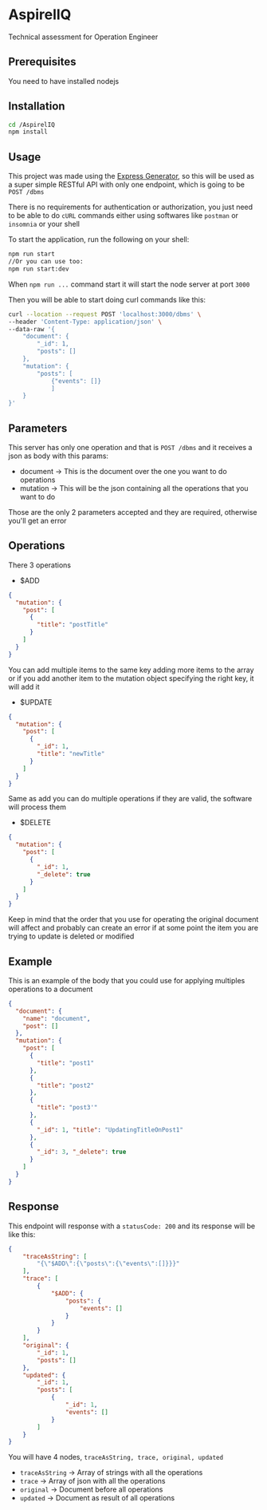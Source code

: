 # AspirelIQ

Technical assessment for Operation Engineer

## Prerequisites

You need to have installed nodejs

## Installation

```bash
cd /AspirelIQ
npm install
```

## Usage

This project was made using the [Express Generator](https://expressjs.com/es/starter/generator.html), so this will be
used as a super simple RESTful API with only one endpoint, which is going to be `POST /dbms`

There is no requirements for authentication or authorization, you just need to be able to do `cURL` commands either
using softwares like `postman` or `insomnia` or your shell

To start the application, run the following on your shell:

```bash
npm run start
//Or you can use too:
npm run start:dev
```

When `npm run ...` command start it will start the node server at port `3000`

Then you will be able to start doing curl commands like this:

```bash
curl --location --request POST 'localhost:3000/dbms' \
--header 'Content-Type: application/json' \
--data-raw '{
    "document": {
        "_id": 1,
        "posts": []
    },
    "mutation": {
        "posts": [
            {"events": []}
            ]
    }
}'
```

## Parameters

This server has only one operation and that is `POST /dbms` and it receives a json as body with this params:

* document -> This is the document over the one you want to do operations
* mutation -> This will be the json containing all the operations that you want to do

Those are the only 2 parameters accepted and they are required, otherwise you'll get an error

## Operations

There 3 operations

* $ADD

```json
{
  "mutation": {
    "post": [
      {
        "title": "postTitle"
      }
    ]
  }
}
```

You can add multiple items to the same key adding more items to the array or if you add another item to the mutation
object specifying the right key, it will add it

* $UPDATE

```json
{
  "mutation": {
    "post": [
      {
        "_id": 1,
        "title": "newTitle"
      }
    ]
  }
}
```

Same as add you can do multiple operations if they are valid, the software will process them

* $DELETE

```json
{
  "mutation": {
    "post": [
      {
        "_id": 1,
        "_delete": true
      }
    ]
  }
}
```

Keep in mind that the order that you use for operating the original document will affect and probably
can create an error if at some point the item you are trying to update is deleted or modified

## Example
This is an example of the body that you could use for applying multiples operations to a document
```json
{
  "document": {
    "name": "document",
    "post": []
  },
  "mutation": {
    "post": [
      {
        "title": "post1"
      },
      {
        "title": "post2"
      },
      {
        "title": "post3'"
      },
      {
        "_id": 1, "title": "UpdatingTitleOnPost1"
      },
      { 
        "_id": 3, "_delete": true
      }
    ]
  }
}
```

## Response
This endpoint will response with a `statusCode: 200` and its response will be like this:
```json
{
    "traceAsString": [
        "{\"$ADD\":{\"posts\":{\"events\":[]}}}"
    ],
    "trace": [
        {
            "$ADD": {
                "posts": {
                    "events": []
                }
            }
        }
    ],
    "original": {
        "_id": 1,
        "posts": []
    },
    "updated": {
        "_id": 1,
        "posts": [
            {
                "_id": 1,
                "events": []
            }
        ]
    }
}
```
You will have 4 nodes, `traceAsString, trace, original, updated`
* `traceAsString` -> Array of strings with all the operations
* `trace` -> Array of json with all the operations
* `original` -> Document before all operations
* `updated` -> Document as result of all operations


